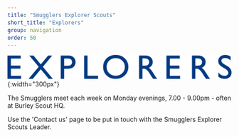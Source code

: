 ```yaml
---
title: "Smugglers Explorer Scouts"
short_title: "Explorers"
group: navigation
order: 50
---
```


![](/assets/img/scouts/Explorers_RGB_Blue.png){:width="300px"}

The Smugglers meet each week on Monday evenings, 7.00 - 9.00pm - often at Burley Scout HQ.

Use the 'Contact us' page to be put in touch with the Smugglers Explorer Scouts Leader.
